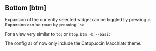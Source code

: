 ## Bottom [btm]

Expansion of the currently selected widget can be toggled by pressing `e`.
Expansion can be reset by pressing `Esc`

For a view very similar to `top` or `htop`, `btm -b|--basic`

The config as of now only include the Catppuccin Macchiato theme.
